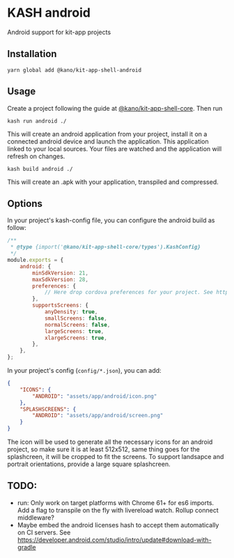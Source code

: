 # KASH android

Android support for kit-app projects

## Installation

```
yarn global add @kano/kit-app-shell-android
```

## Usage

Create a project following the guide at [@kano/kit-app-shell-core](../core). Then run

```
kash run android ./
```

This will create an android application from your project, install it on a connected android device and launch the application.
This application linked to your local sources. Your files are watched and the application will refresh on changes.

```
kash build android ./
```

This will create an .apk with your application, transpiled and compressed.

## Options

In your project's kash-config file, you can configure the android build as follow:

```js
/**
 * @type {import('@kano/kit-app-shell-core/types').KashConfig}
 */
module.exports = {
    android: {
        minSdkVersion: 21,
        maxSdkVersion: 28,
        preferences: {
            // Here drop cordova preferences for your project. See https://cordova.apache.org/docs/en/latest/config_ref/#preference
        },
        supportsScreens: {
            anyDensity: true,
            smallScreens: false,
            normalScreens: false,
            largeScreens: true,
            xlargeScreens: true,
        },
    },
};
```

In your project's config (`config/*.json`), you can add:

```json
{
    "ICONS": {
        "ANDROID": "assets/app/android/icon.png"
    },
    "SPLASHSCREENS": {
        "ANDROID": "assets/app/android/screen.png"
    }
}
```

The icon will be used to generate all the necessary icons for an android project, so make sure it is at least 512x512, same thing goes for the splashcreen, it will be cropped to fit the screens.
To support landsapce and portrait orientations, provide a large square splashcreen.

## TODO:

 - run: Only work on target platforms with Chrome 61+ for es6 imports. Add a flag to transpile on the fly with livereload watch. Rollup connect middleware?
 - Maybe embed the android licenses hash to accept them automatically on CI servers. See https://developer.android.com/studio/intro/update#download-with-gradle
 